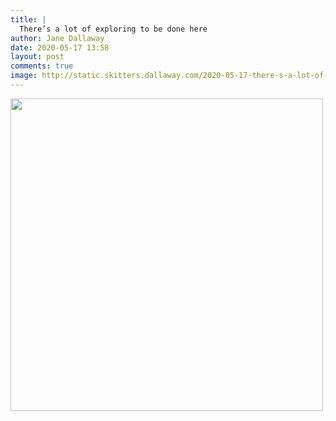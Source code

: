 ```yaml
---
title: |
  There’s a lot of exploring to be done here
author: Jane Dallaway
date: 2020-05-17 13:58
layout: post
comments: true
image: http://static.skitters.dallaway.com/2020-05-17-there-s-a-lot-of-exploring-to-be-done-here-thumb-1-IMG-0603.JPG
---
```


<div>
        <a href="http://static.skitters.dallaway.com/2020-05-17-there-s-a-lot-of-exploring-to-be-done-here-fullsize-1-IMG-0603.JPG">
          <img src="http://static.skitters.dallaway.com/2020-05-17-there-s-a-lot-of-exploring-to-be-done-here-thumb-1-IMG-0603.JPG" width="500" height="500"/>
        </a>
      </div>


  
      